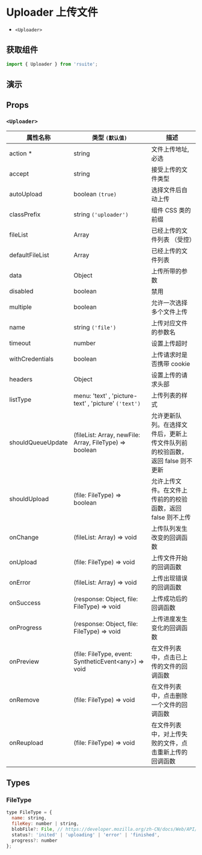 # Uploader 上传文件

* `<Uploader>`

## 获取组件

```js
import { Uploader } from 'rsuite';
```

## 演示

<!--{demo}-->

## Props

### `<Uploader>`

| 属性名称          | 类型 `(默认值)`                                                            | 描述                                                                          |
| ----------------- | -------------------------------------------------------------------------- | ----------------------------------------------------------------------------- |
| action \*         | string                                                                     | 文件上传地址, 必选                                                            |
| accept            | string                                                                     | 接受上传的文件类型                                                            |
| autoUpload        | boolean `(true)`                                                           | 选择文件后自动上传                                                            |
| classPrefix       | string `('uploader')`                                                      | 组件 CSS 类的前缀                                                                |
| fileList          | Array<FileType>                                                            | 已经上传的文件列表 （受控）                                                   |
| defaultFileList   | Array<FileType>                                                            | 已经上传的文件列表                                                            |
| data              | Object                                                                     | 上传所带的参数                                                                |
| disabled          | boolean                                                                    | 禁用                                                                          |
| multiple          | boolean                                                                    | 允许一次选择多个文件上传                                                      |
| name              | string `('file')`                                                          | 上传对应文件的参数名                                                          |
| timeout           | number                                                                     | 设置上传超时                                                                  |
| withCredentials   | boolean                                                                    | 上传请求时是否携带 cookie                                                     |
| headers           | Object                                                                     | 设置上传的请求头部                                                            |
| listType          | menu: 'text' , 'picture-text' , 'picture' `('text')`                       | 上传列表的样式                                                                |
| shouldQueueUpdate | (fileList: Array<FileType>, newFile: Array<FileType>, FileType) => boolean | 允许更新队列。在选择文件后，更新上传文件队列前的校验函数，返回 false 则不更新 |
| shouldUpload      | (file: FileType) => boolean                                                | 允许上传文件。在文件上传前的的校验函数，返回 false 则不上传                   |
| onChange          | (fileList: Array<FileType>) => void                                        | 上传队列发生改变的回调函数                                                    |
| onUpload          | (file: FileType) => void                                                   | 上传文件开始的回调函数                                                        |
| onError           | (fileList: Array<FileType>) => void                                        | 上传出现错误的回调函数                                                        |
| onSuccess         | (response: Object, file: FileType) => void                                 | 上传成功后的回调函数                                                          |
| onProgress        | (response: Object, file: FileType) => void                                 | 上传进度发生变化的回调函数                                                    |
| onPreview         | (file: FileType, event: SyntheticEvent&lt;any&gt;) => void                 | 在文件列表中，点击已上传的文件的回调函数                                      |
| onRemove          | (file: FileType) => void                                                   | 在文件列表中，点击删除一个文件的回调函数                                      |
| onReupload        | (file: FileType) => void                                                   | 在文件列表中，对上传失败的文件，点击重新上传的回调函数                        |

## Types

### FileType

```js
type FileType = {
  name: string,
  fileKey: number | string,
  blobFile?: File, // https://developer.mozilla.org/zh-CN/docs/Web/API/File
  status?: 'inited' | 'uploading' | 'error' | 'finished',
  progress?: number
};
```
